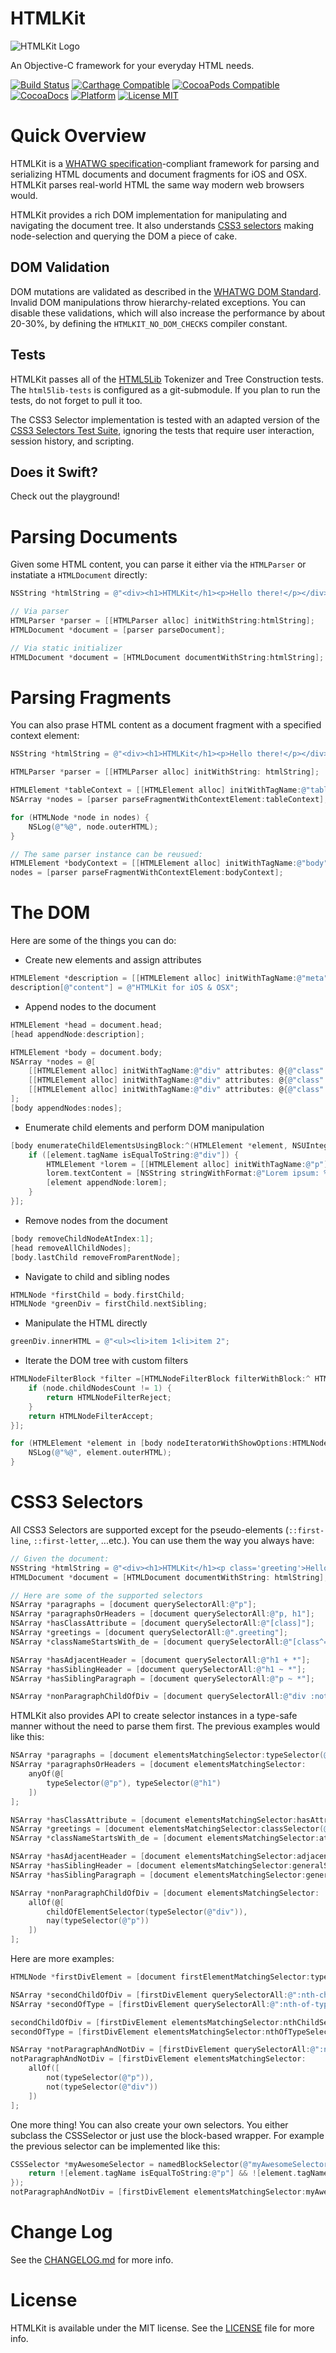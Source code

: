 # HTMLKit

![HTMLKit Logo](https://raw.githubusercontent.com/iabudiab/HTMLKit/master/HTMLKit.png)

An Objective-C framework for your everyday HTML needs.

[![Build Status](https://img.shields.io/travis/iabudiab/HTMLKit/develop.svg?style=flat)](https://travis-ci.org/iabudiab/HTMLKit)
[![Carthage Compatible](https://img.shields.io/badge/Carthage-compatible-4BC51D.svg?style=flat)](https://github.com/Carthage/Carthage)
[![CocoaPods Compatible](https://img.shields.io/cocoapods/v/HTMLKit.svg?style=flat)](https://cocoapods.org/pods/HTMLKit)
[![CocoaDocs](https://img.shields.io/cocoapods/metrics/doc-percent/HTMLKit.svg?style=flat)](http://cocoadocs.org/docsets/HTMLKit)
[![Platform](https://img.shields.io/cocoapods/p/HTMLKit.svg?style=flat)](http://cocoadocs.org/docsets/HTMLKit)
[![License MIT](https://img.shields.io/badge/license-MIT-4481C7.svg?style=flat)](https://opensource.org/licenses/MIT)

# Quick Overview

HTMLKit is a [WHATWG specification](https://html.spec.whatwg.org/multipage/)-compliant framework for parsing and serializing HTML documents and document fragments for iOS and OSX. HTMLKit parses real-world HTML the same way modern web browsers would.

HTMLKit provides a rich DOM implementation for manipulating and navigating the document tree. It also understands [CSS3 selectors](http://www.w3.org/TR/css3-selectors/) making node-selection and querying the DOM a piece of cake.

## DOM Validation

DOM mutations are validated as described in the [WHATWG DOM Standard](https://dom.spec.whatwg.org). Invalid DOM manipulations throw hierarchy-related exceptions. You can disable these validations, which will also increase the performance by about 20-30%, by defining the `HTMLKIT_NO_DOM_CHECKS` compiler constant.

## Tests

HTMLKit passes all of the [HTML5Lib](https://github.com/html5lib/html5lib-tests) Tokenizer and Tree Construction tests. The `html5lib-tests` is configured as a git-submodule. If you plan to run the tests, do not forget to pull it too.

The CSS3 Selector implementation is tested with an adapted version of the [CSS3 Selectors Test Suite](http://www.w3.org/Style/CSS/Test/CSS3/Selectors/current/html/full/flat/index.html), ignoring the tests that require user interaction, session history, and scripting.

## Does it Swift?

Check out the playground!

# Parsing Documents

Given some HTML content, you can parse it either via the `HTMLParser` or instatiate a `HTMLDocument` directly:

```objective-c
NSString *htmlString = @"<div><h1>HTMLKit</h1><p>Hello there!</p></div>";

// Via parser
HTMLParser *parser = [[HTMLParser alloc] initWithString:htmlString];
HTMLDocument *document = [parser parseDocument];

// Via static initializer
HTMLDocument *document = [HTMLDocument documentWithString:htmlString];
```

# Parsing Fragments

You can also prase HTML content as a document fragment with a specified context element:

```objective-c
NSString *htmlString = @"<div><h1>HTMLKit</h1><p>Hello there!</p></div>";

HTMLParser *parser = [[HTMLParser alloc] initWithString: htmlString];

HTMLElement *tableContext = [[HTMLElement alloc] initWithTagName:@"table"];
NSArray *nodes = [parser parseFragmentWithContextElement:tableContext];

for (HTMLNode *node in nodes) {
	NSLog(@"%@", node.outerHTML);
}

// The same parser instance can be reusued:
HTMLElement *bodyContext = [[HTMLElement alloc] initWithTagName:@"body"];
nodes = [parser parseFragmentWithContextElement:bodyContext];
```

# The DOM

Here are some of the things you can do:

* Create new elements and assign attributes

```objective-c
HTMLElement *description = [[HTMLElement alloc] initWithTagName:@"meta"  attributes: @{@"name": @"description"}];
description[@"content"] = @"HTMLKit for iOS & OSX";
```

* Append nodes to the document

```objective-c
HTMLElement *head = document.head;
[head appendNode:description];

HTMLElement *body = document.body;
NSArray *nodes = @[
	[[HTMLElement alloc] initWithTagName:@"div" attributes: @{@"class": @"red"}],
	[[HTMLElement alloc] initWithTagName:@"div" attributes: @{@"class": @"green"}],
	[[HTMLElement alloc] initWithTagName:@"div" attributes: @{@"class": @"blue"}]
];
[body appendNodes:nodes];
```

* Enumerate child elements and perform DOM manipulation

```objective-c
[body enumerateChildElementsUsingBlock:^(HTMLElement *element, NSUInteger idx, BOOL *stop) {
	if ([element.tagName isEqualToString:@"div"]) {
		HTMLElement *lorem = [[HTMLElement alloc] initWithTagName:@"p"];
		lorem.textContent = [NSString stringWithFormat:@"Lorem ipsum: %lu", (unsigned long)idx];
		[element appendNode:lorem];
	}
}];
```

* Remove nodes from the document

```objective-c
[body removeChildNodeAtIndex:1];
[head removeAllChildNodes];
[body.lastChild removeFromParentNode];
```

* Navigate to child and sibling nodes

```objective-c
HTMLNode *firstChild = body.firstChild;
HTMLNode *greenDiv = firstChild.nextSibling;
```

* Manipulate the HTML directly

```objective-c
greenDiv.innerHTML = @"<ul><li>item 1<li>item 2";
```

* Iterate the DOM tree with custom filters

```objective-c
HTMLNodeFilterBlock *filter =[HTMLNodeFilterBlock filterWithBlock:^ HTMLNodeFilterValue (HTMLNode *node) {
	if (node.childNodesCount != 1) {
		return HTMLNodeFilterReject;
	}
	return HTMLNodeFilterAccept;
}];

for (HTMLElement *element in [body nodeIteratorWithShowOptions:HTMLNodeFilterShowElement filter:filter]) {
	NSLog(@"%@", element.outerHTML);
}
```

# CSS3 Selectors

All CSS3 Selectors are supported except for the pseudo-elements (`::first-line`, `::first-letter`, ...etc.). You can use them the way you always have:

```objective-c
// Given the document:
NSString *htmlString = @"<div><h1>HTMLKit</h1><p class='greeting'>Hello there!</p><p class='description'>This is a demo of HTMLKit</p></div>";
HTMLDocument *document = [HTMLDocument documentWithString: htmlString];

// Here are some of the supported selectors
NSArray *paragraphs = [document querySelectorAll:@"p"];
NSArray *paragraphsOrHeaders = [document querySelectorAll:@"p, h1"];
NSArray *hasClassAttribute = [document querySelectorAll:@"[class]"];
NSArray *greetings = [document querySelectorAll:@".greeting"];
NSArray *classNameStartsWith_de = [document querySelectorAll:@"[class^='de']"];

NSArray *hasAdjacentHeader = [document querySelectorAll:@"h1 + *"];
NSArray *hasSiblingHeader = [document querySelectorAll:@"h1 ~ *"];
NSArray *hasSiblingParagraph = [document querySelectorAll:@"p ~ *"];

NSArray *nonParagraphChildOfDiv = [document querySelectorAll:@"div :not(p)"];
```

HTMLKit also provides API to create selector instances in a type-safe manner without the need to parse them first. The previous examples would like this:

```objective-c
NSArray *paragraphs = [document elementsMatchingSelector:typeSelector(@"p")];
NSArray *paragraphsOrHeaders = [document elementsMatchingSelector:
	anyOf(@[
		typeSelector(@"p"), typeSelector(@"h1")
	])
];

NSArray *hasClassAttribute = [document elementsMatchingSelector:hasAttributeSelector(@"class")];
NSArray *greetings = [document elementsMatchingSelector:classSelector(@"greeting")];
NSArray *classNameStartsWith_de = [document elementsMatchingSelector:attributeSelector(CSSAttributeSelectorBegins, @"class", @"de")];

NSArray *hasAdjacentHeader = [document elementsMatchingSelector:adjacentSiblingSelector(typeSelector(@"h1"))];
NSArray *hasSiblingHeader = [document elementsMatchingSelector:generalSiblingSelector(typeSelector(@"h1"))];
NSArray *hasSiblingParagraph = [document elementsMatchingSelector:generalSiblingSelector(typeSelector(@"p"))];

NSArray *nonParagraphChildOfDiv = [document elementsMatchingSelector:
	allOf(@[
		childOfElementSelector(typeSelector(@"div")),
		nay(typeSelector(@"p"))
	])
];
```

Here are more examples:

```objective-c
HTMLNode *firstDivElement = [document firstElementMatchingSelector:typeSelector(@"div")];

NSArray *secondChildOfDiv = [firstDivElement querySelectorAll:@":nth-child(2)"];
NSArray *secondOfType = [firstDivElement querySelectorAll:@":nth-of-type(2n)"];

secondChildOfDiv = [firstDivElement elementsMatchingSelector:nthChildSelector(CSSNthExpressionMake(0, 2))];
secondOfType = [firstDivElement elementsMatchingSelector:nthOfTypeSelector(CSSNthExpressionMake(2, 0))];

NSArray *notParagraphAndNotDiv = [firstDivElement querySelectorAll:@":not(p):not(div)"];
notParagraphAndNotDiv = [firstDivElement elementsMatchingSelector:
	allOf([
		not(typeSelector(@"p")),
		not(typeSelector(@"div"))
	])
];
```

One more thing! You can also create your own selectors. You either subclass the CSSSelector or just use the block-based wrapper. For example the previous selector can be implemented like this:

```objective-c
CSSSelector *myAwesomeSelector = namedBlockSelector(@"myAwesomeSelector", ^BOOL (HTMLElement *element) {
	return ![element.tagName isEqualToString:@"p"] && ![element.tagName isEqualToString:@"div"];
});
notParagraphAndNotDiv = [firstDivElement elementsMatchingSelector:myAwesomeSelector];
```

# Change Log

See the [CHANGELOG.md](CHANGELOG.md) for more info.

# License

HTMLKit is available under the MIT license. See the [LICENSE](LICENSE) file for more info.
